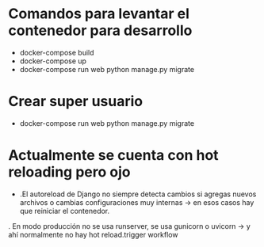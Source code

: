 # Comandos para levantar el contenedor para desarrollo
- docker-compose build
- docker-compose up
- docker-compose run web python manage.py migrate

# Crear super usuario
- docker-compose run web python manage.py migrate

# Actualmente se cuenta con hot reloading pero ojo
- .El autoreload de Django no siempre detecta cambios si agregas nuevos archivos o cambias configuraciones muy internas → en esos casos hay que reiniciar el contenedor.

. En modo producción no se usa runserver, se usa gunicorn o uvicorn → y ahí normalmente no hay hot reload.t r i g g e r   w o r k f l o w  
 